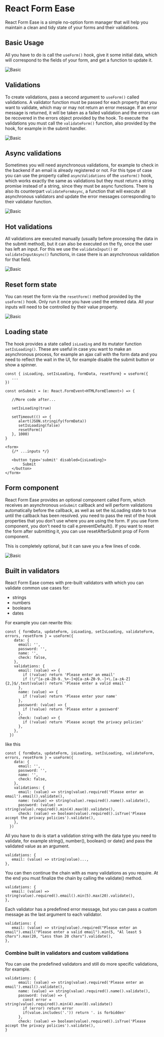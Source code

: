 # React Form Ease

React Form Ease is a simple no-option form manager that will help you maintain a clean and tidy state of your forms and their validations.

## Basic Usage  

All you have to do is call the `useForm()` hook, give it some initial data, which will correspond to the fields of your form, and get a function to update it.

![Basic](./docs/img/basic.png)

## Validations

To create validations, pass a second argument to `useForm()` called validations.
A validator function must be passed for each property that you want to validate, which may or may not return an error message. If an error message is returned, it will be taken as a failed validation and the errors can be recovered in the errors object provided by the hook.
To execute the validations you must call the `validateForm()` function, also provided by the hook, for example in the submit handler.

![Basic](./docs/img/validations.png)

## Async validations

Sometimes you will need asynchronous validations, for example to check in the backend if an email is already registered or not.
For this type of case you can use the property called `asyncValidations` of the `useForm()` hook, which works exactly the same as validations but they must return a string promise instead of a string, since they must be async functions.
There is also its counterpart `validateFormAsync`, a function that will execute all asynchronous validators and update the error messages corresponding to their validator function.

![Basic](./docs/img/async-validation.png)

## Hot validations

All validations are executed manually (usually before processing the data in the submit method), but it can also be executed on the fly, once the user has left an input.
For this we use the `validateInput()` or `validateInputAsync()` functions, in case there is an asynchronous validation for that field.

![Basic](./docs/img/hot-validation.png)

## Reset form state

You can reset the form via the `resetForm()` method provided by the `useForm()` hook. Only run it once you have used the entered data.
All your inputs will need to be controlled by their value property.

![Basic](./docs/img/reset.png)

## Loading state

The hook provides a state called `isLoading` and its mutator function `setIsLoading()`.
These are useful in case you want to make an asynchronous process, for example an ajax call with the form data and you need to reflect the wait in the UI, for example disable the submit button or show a spinner.

```TSX
const { isLoading, setIsLoading, formData, resetForm} = useForm({
   ...
})

const onSubmit = (e: React.FormEvent<HTMLFormElement>) => {

   //More code after...

   setIsLoading(true)

   setTimeout(() => {
      alert(JSON.stringify(formData))
      setIsLoading(false)
      resetForm()
   }, 1000)
}

<form>
   {/* ...inputs */}

   <button type='submit' disabled={isLoading}>
        Submit
   </button>
</form>
```

## Form component

React Form Ease provides an optional component called Form, which receives an asynchronous `onSubmit` callback and will perform validations automatically before the callback, as well as set the isLoading state to true until the callback has been resolved. you need to pass the rest of the hook properties that you don't use where you are using the form. If you use Form component, you don't need to call e.preventDefault().
If you want to reset the form after submitting it, you can use resetAfterSubmit prop of Form component.  

This is completely optional, but it can save you a few lines of code.

![Basic](./docs/img/form.png)

## Built in validators

React Form Ease comes with pre-built validators with which you can validate common use cases for:
- strings
- numbers
- booleans
- dates  
  
For example you can rewrite this:
```TS
const { formData, updateForm, isLoading, setIsLoading, validateForm, errors, resetForm } = useForm({
    data: {
      email: '',
      password: '',
      name: '',
      check: false,
    },
    validations: {
      email: (value) => {
        if (!value) return 'Please enter an email'
        if (!/^[a-zA-Z0-9._%+-]+@[a-zA-Z0-9.-]+\.[a-zA-Z]{2,}$/.test(value)) return 'Please enter a valid email'
      },
      name: (value) => {
        if (!value) return 'Please enter your name'
      },
      password: (value) => {
        if (!value) return 'Please enter a password'
      },
      check: (value) => {
        if (!value) return 'Please accept the privacy policies'
      },
    },
  })
```
like this

```TS
const { formData, updateForm, isLoading, setIsLoading, validateForm, errors, resetForm } = useForm({
    data: {
      email: '',
      password: '',
      name: '',
      check: false,
    },
    validations: {
      email: (value) => string(value).required('Please enter an email').email().validate(),
      name: (value) => string(value).required().name().validate(),
      password: (value) => string(value).required().min(4).max(8).validate(),
      check: (value) => boolean(value).required().isTrue('Please accept the privacy policies').validate(),
    },
  })
```

All you have to do is start a validation string with the data type you need to validate, for example string(), number(), boolean() or date() and pass the validated value as an argument.

```TS
validations: {
   email: (value) => string(value)...,
},
```

You can then continue the chain with as many validations as you require. At the end you must finalize the chain by calling the validate() method.

```TS
validations: {
   email: (value) => string(value).required().email().min(5).max(20).validate(),
},
```

Each validator has a predefined error message, but you can pass a custom message as the last argument to each validator.

```TS
validations: {
   email: (value) => string(value).required("Please enter an email").email("Please enter a valid email").min(5, "Al least 5 chars").max(20, "Less than 20 chars").validate(),
},
```

### Combine built in validators and custom validations

You can use the predefined validators and still do more specific validations, for example.

```TS
validations: {
      email: (value) => string(value).required('Please enter an email').email().validate(),
      name: (value) => string(value).required().name().validate(),
      password: (value) => {
        const error = string(value).required().min(4).max(8).validate()
        if (error) return error
        if(value.includes('.')) return '. is forbidden'
      },
      check: (value) => boolean(value).required().isTrue('Please accept the privacy policies').validate(),
}
```